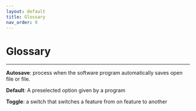 ```yaml
---
layout: default
title: Glossary
nav_order: 9
---
```


# Glossary
---
__Autosave__: process when the software program automatically saves open file or file.

__Default__: A preselected option given by a program

__Toggle__: a switch that switches a feature from on feature to another